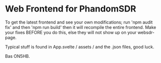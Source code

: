 
# Web Frontend for PhandomSDR

To get the latest frontend and see your own modifications; run 'npm audit fix' and then 'npm run build' then it will recompile the entire frontend.
Make your fixes BEFORE you do this, else they will not show up on your websdr-page.

Typical stuff is found in App.svelte / assets / and the .json files, good luck.

Bas ON5HB.
